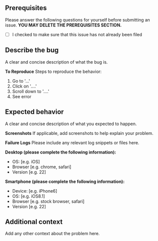 ## Prerequisites

Please answer the following questions for yourself before submitting an issue. **YOU MAY DELETE THE PREREQUISITES SECTION.**

-  [ ] I checked to make sure that this issue has not already been filed

## **Describe the bug**
A clear and concise description of what the bug is.

**To Reproduce**
Steps to reproduce the behavior:
1. Go to '...'
2. Click on '....'
3. Scroll down to '....'
4. See error

## **Expected behavior**
A clear and concise description of what you expected to happen.

**Screenshots**
If applicable, add screenshots to help explain your problem.

**Failure Logs**
Please include any relevant log snippets or files here.

**Desktop (please complete the following information):**
 - OS: [e.g. iOS]
 - Browser [e.g. chrome, safari]
 - Version [e.g. 22]

**Smartphone (please complete the following information):**
 - Device: [e.g. iPhone6]
 - OS: [e.g. iOS8.1]
 - Browser [e.g. stock browser, safari]
 - Version [e.g. 22]

## **Additional context**
Add any other context about the problem here.
